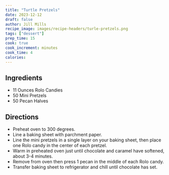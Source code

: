 ```yaml
---
title: "Turtle Pretzels"
date: 2023-12-12
draft: false
author: Jill Mills
recipe_image: images/recipe-headers/turle-pretzels.png
tags: ["dessert"]
prep_time: 15
cook: true 
cook_increment: minutes 
cook_time: 4
calories:
---
```


## Ingredients
- 11 Ounces Rolo Candies
- 50 Mini Pretzels
- 50 Pecan Halves

## Directions
- Preheat oven to 300 degrees. 
- Line a baking sheet with parchment paper. 
- Line the mini pretzels in a single layer on your baking sheet, then place one Rolo candy in the center of each pretzel. 
- Warm in preheated oven just until chocolate and caramel have softened, about 3-4 minutes. 
- Remove from oven then press 1 pecan in the middle of each Rolo candy. 
- Transfer baking sheet to refrigerator and chill until chocolate has set.
